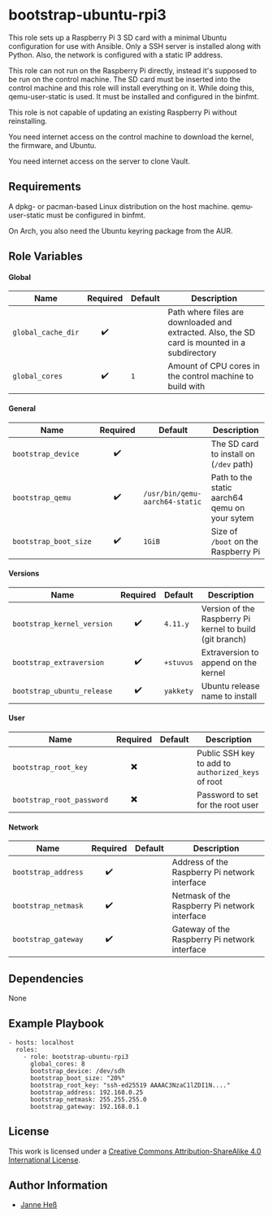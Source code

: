# bootstrap-ubuntu-rpi3

This role sets up a Raspberry Pi 3 SD card with a minimal Ubuntu configuration for use with Ansible.
Only a SSH server is installed along with Python.
Also, the network is configured with a static IP address.

This role can not run on the Raspberry Pi directly, instead it's supposed to be run on the control machine.
The SD card must be inserted into the control machine and this role will install everything on it.
While doing this, qemu-user-static is used.
It must be installed and configured in the binfmt.

This role is not capable of updating an existing Raspberry Pi without reinstalling.

You need internet access on the control machine to download the kernel, the firmware, and Ubuntu.

You need internet access on the server to clone Vault.

## Requirements

A dpkg- or pacman-based Linux distribution on the host machine.
qemu-user-static must be configured in binfmt.

On Arch, you also need the Ubuntu keyring package from the AUR.

## Role Variables

#### Global

| Name               | Required           | Default | Description                                                                                   |
|--------------------|:------------------:|---------|-----------------------------------------------------------------------------------------------|
| `global_cache_dir` | :heavy_check_mark: |         | Path where files are downloaded and extracted. Also, the SD card is mounted in a subdirectory |
| `global_cores`     | :heavy_check_mark: | `1`     | Amount of CPU cores in the control machine to build with                                      |


#### General

| Name                  | Required           | Default                        | Description                                   |
|-----------------------|:------------------:|--------------------------------|-----------------------------------------------|
| `bootstrap_device`    | :heavy_check_mark: |                                | The SD card to install on (`/dev` path)       |
| `bootstrap_qemu`      | :heavy_check_mark: | `/usr/bin/qemu-aarch64-static` | Path to the static aarch64 qemu on your sytem |
| `bootstrap_boot_size` | :heavy_check_mark: | `1GiB`                         | Size of `/boot` on the Raspberry Pi           |

#### Versions

| Name                       | Required           | Default   | Description                                              |
|----------------------------|:------------------:|-----------|----------------------------------------------------------|
| `bootstrap_kernel_version` | :heavy_check_mark: | `4.11.y`  | Version of the Raspberry Pi kernel to build (git branch) |
| `bootstrap_extraversion`   | :heavy_check_mark: | `+stuvus` | Extraversion to append on the kernel                     |
| `bootstrap_ubuntu_release` | :heavy_check_mark: | `yakkety` | Ubuntu release name to install                           |

#### User

| Name                      | Required                 | Default | Description                                        |
|---------------------------|:------------------------:|---------|----------------------------------------------------|
| `bootstrap_root_key`      | :heavy_multiplication_x: |         | Public SSH key to add to `authorized_keys` of root |
| `bootstrap_root_password` | :heavy_multiplication_x: |         | Password to set for the root user                  |

#### Network

| Name                | Required           | Default | Description |
|---------------------|:------------------:|---------|-------------|
| `bootstrap_address` | :heavy_check_mark: |         | Address of the Raspberry Pi network interface |
| `bootstrap_netmask` | :heavy_check_mark: |         | Netmask of the Raspberry Pi network interface |
| `bootstrap_gateway` | :heavy_check_mark: |         | Gateway of the Raspberry Pi network interface |

## Dependencies

None

## Example Playbook

```
- hosts: localhost
  roles:
    - role: bootstrap-ubuntu-rpi3
      global_cores: 8
      bootstrap_device: /dev/sdh
      bootstrap_boot_size: "20%"
      bootstrap_root_key: "ssh-ed25519 AAAAC3NzaC1lZDI1N...."
      bootstrap_address: 192.168.0.25
      bootstrap_netmask: 255.255.255.0
      bootstrap_gateway: 192.168.0.1
```

## License

This work is licensed under a [Creative Commons Attribution-ShareAlike 4.0 International License](http://creativecommons.org/licenses/by-sa/4.0/).

## Author Information

- [Janne Heß](https://github.com/dasJ)
